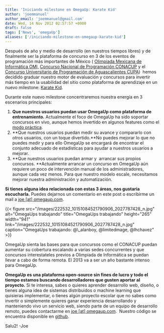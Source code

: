 ```yaml
---
title: 'Iniciando milestone en OmegaUp: Karate Kid'
author: 'joemmanuel'
author_email: 'joemmanuel@gmail.com'
date: Wed, 14 Nov 2012 02:57:57 +0000
draft: false
tags: ['News', 'omegaUp']
aliases: ['/iniciando-milestone-en-omegaup-karate-kid']
---
```


Después de año y medio de desarrollo (en nuestros tiempos libres) y de finalmente ser la plataforma de concurso en 3 de los eventos de programación más importantes de México ( [Olimpiada Mexicana de Informática OMI,](http://olimpiadadeinformatica.org.mx/) [Concurso Nacional de Programación CONACUP](http://blog.omegaup.com/2012/11/conacup-2012-todo-un-exito/) y el [Concurso Universitario de Programación de Aguascalientes CUPA](http://blog.omegaup.com/2012/11/cupa-2012-resultados/))  hemos decidido graduar nuestro motor de evaluación y concursos para invertir más tiempo en la usabilidad del sitio como plataforma de aprendizaje en un nuevo milestone: [Karate Kid](https://github.com/omegaup/omegaup/issues?milestone=4&page=1&state=open).

Durante este nuevo milestone concentraremos nuestra energía en 3 escenarios principales:

1.  **Que nuestros usuarios puedan usar OmegaUp como plataforma de entrenamiento.** Actualmente el foco de OmegaUp ha sido soportar concursos en vivo, aunque hemos invertido en algunos features como el [modo práctica](https://omegaup.com/arena/CONACUP2012Final/practice/).
2.  **Que nuestros usuarios puedan medir su avance y compararlo con otros usuarios, con un toque divertido.**No puedes mejorar lo que no puedes medir y para ello OmegaUp se encargará de encontrar el conjunto adecuado de estadísticas para ayudar a nuestros usuarios a mejorar.
3.  **Que nuestros usuarios puedan armar y  arrancar sus propios concursos. **Actualmente arrancar un concurso en OmegaUp aún requiere un poco de intervención manual de los administradores, aunque cada vez menos. Para que nuestro modelo escale, necesitamos mejorar nuestra administración y automatización.

**Si tienes alguna idea relacionada con estas 3 áreas, nos gustaría escucharla.** Puedes dejarnos un comentario en este post o escribirme un mail a [joe \[at\] omegaup.com](mailto:joe@omegaup.com).

{{< figure src="/images/222532_10151084521790906_2027787428_n.jpg" alt="OmegaUps trabajando" title="OmegaUps trabajando" height="265" width="941" link="/images/222532_10151084521790906_2027787428_n.jpg" caption="OmegaUps trabajando: @\\_alanboy, @limitedmage, @lhchavez" >}}

OmegaUp sienta las bases para que concursos como el CONACUP puedan aumentar su cobertura escalando a varias sedes concurrentes y que concursos interestateles previos a Olimpiada de Informática se puedan llevar a cabo de forma remota. El 2013 va a ser un año bastante intenso para OmegaUp.

**OmegaUp es una plataforma open-source sin fines de lucro y todo el tiempo estamos buscando desarrolladores que gusten aportar al proyecto.** Si te interesa, sabes o quieres aprender desarrollo web, diseño, o tienes alguna idea de sistemas distribuidos o machine learning que quisieras implementar, o tienes algún proyecto escolar que no sabes como invertir o simplemente quieres ganar experiencia desarrollando y manteniendo vivo un servicio web, siendo parte de un equipo de desarrollo remoto, puedes contactarme en [joe \[at\] omegaup.com](mailto:joe@omegaup.com).  Nuestro código se encuentra disponible en [github](https://github.com/omegaup/omegaup).

Salu2! -Joe